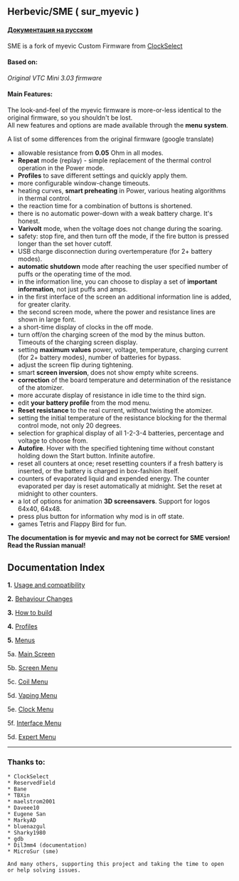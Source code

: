 ## **Herbevic/SME ( sur_myevic )**

#### [Документация на русском](https://github.com/MicroSur/sur_myevic/blob/master/README_ru.md)

SME is a fork of myevic Custom Firmware from [ClockSelect](https://github.com/ClockSelect/myevic/blob/master/src)

#### Based on:
*Original VTC Mini 3.03 firmware*

#### Main Features:
The look-and-feel of the myevic firmware is more-or-less identical to the original firmware, so you shouldn't be lost.  
All new features and options are made available through the **menu system**.

A list of some differences from the original firmware (google translate)  

 * allowable resistance from **0.05** Ohm in all modes.
 * **Repeat** mode (replay) - simple replacement of the thermal control operation in the Power mode.
* **Profiles** to save different settings and quickly apply them.
* more configurable window-change timeouts.
* heating curves, **smart preheating** in Power, various heating algorithms in thermal control.
* the reaction time for a combination of buttons is shortened.
* there is no automatic power-down with a weak battery charge. It's honest.
* **Varivolt** mode, when the voltage does not change during the soaring.
* safety: stop fire, and then turn off the mode, if the fire button is pressed longer than the set hover cutoff.
* USB charge disconnection during overtemperature (for 2+ battery modes).
* **automatic shutdown** mode after reaching the user specified number of puffs or the operating time of the mod.
* in the information line, you can choose to display a set of **important information**, not just puffs and amps.
* in the first interface of the screen an additional information line is added, for greater clarity.
* the second screen mode, where the power and resistance lines are shown in large font.
* a short-time display of clocks in the off mode.
* turn off/on the charging screen of the mod by the minus button. Timeouts of the charging screen display.
* setting **maximum values** power, voltage, temperature, charging current (for 2+ battery modes), number of batteries for bypass.
* adjust the screen flip during tightening.
* smart **screen inversion**, does not show empty white screens.
* **correction** of the board temperature and determination of the resistance of the atomizer.
* more accurate display of resistance in idle time to the third sign.
* edit **your battery profile** from the mod menu.
* **Reset resistance** to the real current, without twisting the atomizer.
* setting the initial temperature of the resistance blocking for the thermal control mode, not only 20 degrees.
* selection for graphical display of all 1-2-3-4 batteries, percentage and voltage to choose from.
* **Autofire**. Hover with the specified tightening time without constant holding down the Start button. Infinite autofire.
* reset all counters at once; reset resetting counters if a fresh battery is inserted, or the battery is charged in box-fashion itself.
* counters of evaporated liquid and expended energy. The counter evaporated per day is reset automatically at midnight. Set the reset at midnight to other counters.
* a lot of options for animation **3D screensavers**. Support for logos 64x40, 64x48.
* press plus button for information why mod is in off state.
* games Tetris and Flappy Bird for fun.


**The documentation is for myevic and may not be correct for SME version! Read the Russian manual!**

## Documentation Index 
   __1.__ [Usage and compatibility](https://github.com/MicroSur/sur_myevic/blob/master/git_doc_en/usageandcompatibility_en.md)
   
   __2.__ [Behaviour Changes](https://github.com/MicroSur/sur_myevic/blob/master/git_doc_en/behaviourchanges_en.md)
   
   __3.__ [How to build](https://github.com/MicroSur/sur_myevic/blob/master/git_doc_en/howtobuild_en.md)

   __4.__ [Profiles](https://github.com/MicroSur/sur_myevic/blob/master/git_doc_en/profiles_en.md)

   __5.__ [Menus](https://github.com/MicroSur/sur_myevic/blob/master/git_doc_en/menus_en.md)

 5a. [Main Screen](https://github.com/MicroSur/sur_myevic/blob/master/git_doc_en/mainscr_en.md)
     
   5b. [Screen Menu](https://github.com/MicroSur/sur_myevic/blob/master/git_doc_en/screen_en.md)

   5c. [Coil Menu](https://github.com/MicroSur/sur_myevic/blob/master/git_doc_en/coils_en.md)

   5d. [Vaping Menu](https://github.com/MicroSur/sur_myevic/blob/master/git_doc_en/vaping_en.md)

   5e. [Clock Menu](https://github.com/MicroSur/sur_myevic/blob/master/git_doc_en/clock_en.md)

   5f. [Interface Menu](https://github.com/MicroSur/sur_myevic/blob/master/git_doc_en/interface_en.md)
  
   5d. [Expert Menu](https://github.com/MicroSur/sur_myevic/blob/master/git_doc_en/expert_en.md)

-----
### Thanks to:

    * ClockSelect
    * ReservedField
    * Bane
    * TBXin
    * maelstrom2001
    * Daveee10
    * Eugene San
    * MarkyAD
    * bluenazgul
    * Sharky1980
    * gdb
    * Dil3mm4 (documentation)
    * MicroSur (sme)

    And many others, supporting this project and taking the time to open or help solving issues.
